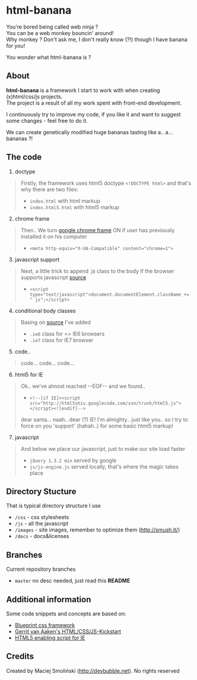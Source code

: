 # html-banana

You're bored being called web ninja ?  
You can be a web monkey bouncin' around!  
Why monkey ? Don't ask me, I don't really know (?!) though I have banana for you!  

You wonder what html-banana is ?


## About

**html-banana** is a framework I start to work with when creating (x)html/css/js projects.  
The project is a result of all my work spent with front-end development.  

I continuously try to improve my code, if you like it and want to suggest some changes - feel free to do it.  

We can create genetically modified huge bananas tasting like a.. a... bananas ?!


## The code


1. doctype
  
  
> Firstly, the framework uses html5 doctype `<!DOCTYPE html>` and that's why there are two files:
> 
> * `index.html` with html markup
> * `index.html5.html` with html5 markup


2. chrome frame
  
  
> Then.. We turn [google chrome frame](http://code.google.com/intl/pl-PL/chrome/chromeframe/) ON if user has previously installed it on his computer
> 
> * `<meta http-equiv="X-UA-Compatible" content="chrome=1">`


3. javascript support
  
  
> Next, a little trick to append .js class to the body if the browser supports javascript [source](http://www.webkrauts.de/2008/12/14/sehr-sehr-schnelle-seiten-website-performance-best-practice-teil-2/)
> 
> * `<script type="text/javascript">document.documentElement.className += " js";</script>`


4. conditional body classes
  
  
> Basing on [source](http://codecandies.de/2008/12/12/conditional-comments-wenige-requests/) I've added
> 
> * `.ie6` class for <= IE6 browsers
> * `.ie7` class for IE7 browser


5. code..
  
  
> code...
> code...
> code...


6. html5 for IE
  
  
> Ok.. we've almost reached --EOF-- and we found..
> 
> * `<!--[if IE]><script src="http://html5shiv.googlecode.com/svn/trunk/html5.js"></script><![endif]-->`
> 
> dear santa... naah.. dear (?) IE! I'm almighty.. just like you.. so I try to force on you 'support' (hahah..) for some basic html5 markup!


7. javascript
  
  
> And below we place our javascript, just to make our site load faster
> 
> * `jQuery 1.3.2 min` served by google
> * `js/js-engine.js` served locally, that's where the magic takes place


## Directory Stucture

That is typical directory structure I use

* `/css` - css stylesheets
* `/js` - all the javascript
* `/images` - site images, remember to optimize them (http://smush.it/)
* `/docs` - docs&licenses


## Branches

Current repository branches

* `master` no desc needed, just read this **README**


## Additional information

Some code snippets and concepts are based on:

* [Blueprint css framework](http://blueprintcss.org) 
* [Gerrit van Aaken's HTML/CSS/JS-Kickstart](http://praegnanz.de/weblog/htmlcssjs-kickstart)
* [HTML5 enabling script for IE](http://remysharp.com/2009/01/07/html5-enabling-script/)


## Credits

Created by Maciej Smoliński (http://devbubble.net). No rights reserved
